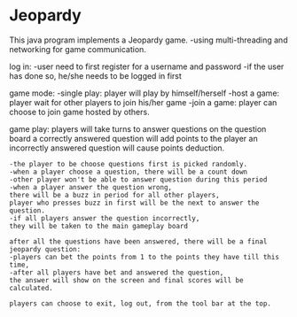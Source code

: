# Jeopardy


This java program implements a Jeopardy game.
-using multi-threading and networking for game communication.

log in:	
	-user need to first register for a username and password
	-if the user has done so, he/she needs to be logged in first
	
game mode:
	-single play: player will play by himself/herself
	-host a game: player wait for other players to join his/her game
	-join a game: player can choose to join game hosted by others.
	
game play:
	players will take turns to answer questions on the question board
	a correctly answered question will add points to the player
	an incorrectly answered question will cause points deduction.
	
	-the player to be choose questions first is picked randomly. 
	-when a player choose a question, there will be a count down
	-other player won't be able to answer question during this period
	-when a player answer the question wrong, 
	there will be a buzz in period for all other players,
	player who presses buzz in first will be the next to answer the question.
	-if all players answer the question incorrectly, 
	they will be taken to the main gameplay board
	
	after all the questions have been answered, there will be a final jeopardy question:
	-players can bet the points from 1 to the points they have till this time,
	-after all players have bet and answered the question,
	the answer will show on the screen and final scores will be calculated.
	
	players can choose to exit, log out, from the tool bar at the top.
	
	
